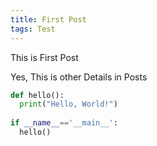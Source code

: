 ```yaml
---
title: First Post
tags: Test
---
```


This is First Post
<!--more-->

Yes, This is other Details in Posts

```py
def hello():
  print("Hello, World!")
  
if __name__=='__main__':
  hello()
```
